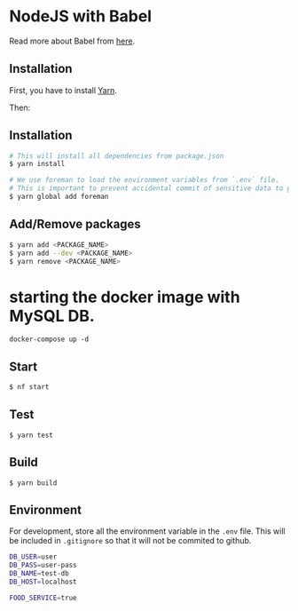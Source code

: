 # NodeJS with Babel
Read more about Babel from [here](https://babeljs.io/).
## Installation

First, you have to install [Yarn](https://yarnpkg.com/lang/en/docs/install/).

Then:
## Installation

```bash
# This will install all dependencies from package.json
$ yarn install

# We use foreman to load the environment variables from `.env` file.
# This is important to prevent accidental commit of sensitive data to github
$ yarn global add foreman
```

## Add/Remove packages

```bash
$ yarn add <PACKAGE_NAME>
$ yarn add --dev <PACKAGE_NAME>
$ yarn remove <PACKAGE_NAME>
```

# starting the docker image with MySQL DB.
`docker-compose up -d`

## Start

```bash
$ nf start
```


## Test

```
$ yarn test
```

## Build

```
$ yarn build
```

## Environment

For development, store all the environment variable in the `.env` file. This will be included in `.gitignore` so that it will not be commited to github.

```bash
DB_USER=user
DB_PASS=user-pass
DB_NAME=test-db
DB_HOST=localhost

FOOD_SERVICE=true
```
